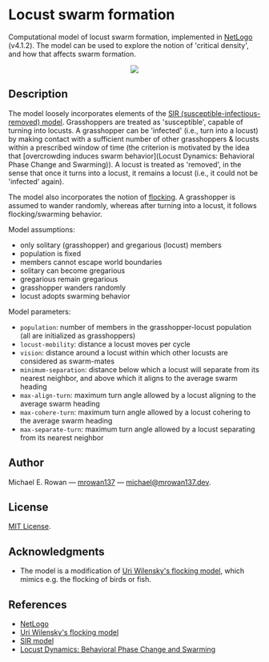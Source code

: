 # Locust swarm formation
Computational model of locust swarm formation, implemented in
[NetLogo](https://ccl.northwestern.edu/netlogo/) (v4.1.2). The model can be used
to explore the notion of 'critical density', and how that affects swarm
formation.

<p align="center">
  <img src="https://github.com/mrowan137/locust-swarm-formation/blob/main/docs/demo/locust_swarm_formation_demo.gif">
</p>


## Description

The model loosely incorporates elements of the
[SIR (susceptible-infectious-removed) model](https://en.wikipedia.org/wiki/Compartmental_models_in_epidemiology#The_SIR_model).
Grasshoppers are treated as 'susceptible', capable of turning into locusts.
A grasshopper can be 'infected' (i.e., turn into a locust) by making contact
with a sufficient number of other grasshoppers & locusts within a prescribed
window of time (the criterion is motivated by the idea that
[overcrowding induces swarm behavior](Locust Dynamics: Behavioral Phase Change and Swarming)).
A locust is treated as 'removed', in the sense that once it
turns into a locust, it remains a locust (i.e., it could not be 'infected'
again).

The model also incorporates the notion of
[flocking](https://en.wikipedia.org/wiki/Flocking_(behavior)).
A grasshopper is assumed to wander randomly, whereas after turning into a locust,
it follows flocking/swarming behavior.

Model assumptions:
* only solitary (grasshopper) and gregarious (locust) members
* population is fixed
* members cannot escape world boundaries
* solitary can become gregarious
* gregarious remain gregarious
* grasshopper wanders randomly
* locust adopts swarming behavior

Model parameters:
* `population`: number of members in the grasshopper-locust population (all are
  initialized as grasshoppers)
* `locust-mobility`: distance a locust moves per cycle
* `vision`: distance around a locust within which other locusts are
  considered as swarm-mates
* `minimum-separation`: distance below which a locust will separate from its
  nearest neighbor, and above which it aligns to the average swarm heading
* `max-align-turn`: maximum turn angle allowed by a locust aligning to the
  average swarm heading
* `max-cohere-turn`: maximum turn angle allowed by a locust cohering to the
  average swarm heading
* `max-separate-turn`: maximum turn angle allowed by a locust separating from
  its nearest neighbor


## Author

Michael E. Rowan — [mrowan137](https://github.com/mrowan137) — [michael@mrowan137.dev](mailto:michael@mrowan137.dev).


## License

[MIT License](https://github.com/mrowan137/locust-swarm-formation/blob/main/LICENSE).


## Acknowledgments
* The model is a modification of
[Uri Wilensky's flocking model](http://modelingcommons.org/browse/one_model/1404#model_tabs_browse_info),
which mimics e.g. the flocking of birds or fish.


## References
* [NetLogo](https://ccl.northwestern.edu/netlogo/)
* [Uri Wilensky's flocking model](http://modelingcommons.org/browse/one_model/1404#model_tabs_browse_procedures)
* [SIR model](https://en.wikipedia.org/wiki/Compartmental_models_in_epidemiology#The_SIR_model)
* [Locust Dynamics: Behavioral Phase Change and Swarming](https://www.ncbi.nlm.nih.gov/pmc/articles/PMC3420939/)
